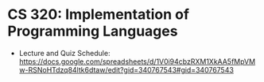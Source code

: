# CS 320: Implementation of Programming Languages

- Lecture and Quiz Schedule: https://docs.google.com/spreadsheets/d/1V0i94cbzRXM1XkAA5fMpVMw-RSNoHTdzq84ltk6dtaw/edit?gid=340767543#gid=340767543